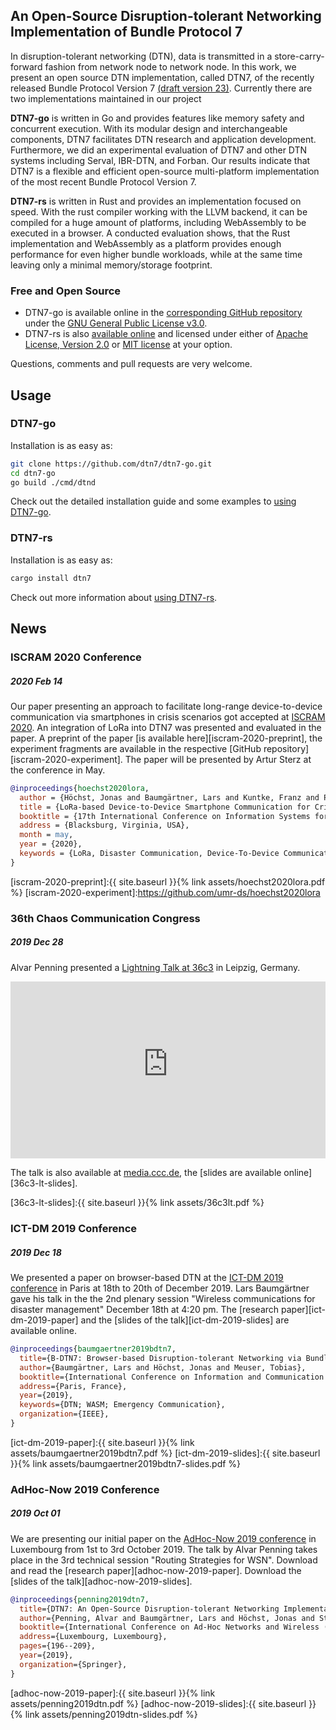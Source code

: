 ## An Open-Source Disruption-tolerant Networking Implementation of Bundle Protocol 7

In disruption-tolerant networking (DTN), data is transmitted in a
store-carry-forward fashion from network node to network node. In this work, we
present an open source DTN implementation, called DTN7, of the recently released
Bundle Protocol Version 7 [(draft version 23)][ietf-dtn-bpbis-23]. Currently
there are two implementations maintained in our project

__DTN7-go__ is written in Go and provides features like memory safety and
concurrent execution. With its modular design and interchangeable components,
DTN7 facilitates DTN research and application development.  Furthermore, we did
an experimental evaluation of DTN7 and other DTN systems including Serval,
IBR-DTN, and Forban. Our results indicate that DTN7 is a flexible and efficient
open-source multi-platform implementation of the most recent Bundle Protocol
Version 7.

__DTN7-rs__ is written in Rust and provides an implementation focused on speed.
With the rust compiler working with the LLVM backend, it can be compiled for a
huge amount of platforms, including WebAssembly to be executed in a browser.  A
conducted evaluation shows, that the Rust implementation and WebAssembly as a
platform provides enough performance for even higher bundle workloads, while at
the same time leaving only a minimal memory/storage footprint.


### Free and Open Source

- DTN7-go is available online in the [corresponding GitHub repository][dtn7-go]
  under the [GNU General Public License v3.0][dtn7-go-gpl3].
- DTN7-rs is also [available online][dtn7-rs] and licensed under either of
  [Apache License, Version 2.0][dtn7-rs-apl2] or [MIT license][dtn7-rs-mit] at
  your option.

Questions, comments and pull requests are very welcome.

## Usage

### DTN7-go

Installation is as easy as:

```bash
git clone https://github.com/dtn7/dtn7-go.git
cd dtn7-go
go build ./cmd/dtnd
```

Check out the detailed installation guide and some examples to [using
DTN7-go][dtn7-go-installation].


### DTN7-rs

Installation is as easy as:

```bash
cargo install dtn7
```

Check out more information about [using DTN7-rs][dtn7-rs].


[dtn7-go]:https://github.com/dtn7/dtn7-go
[dtn7-go-installation]:https://github.com/dtn7/dtn7-go#installation
[dtn7-go-gpl3]:https://github.com/dtn7/dtn7-go/blob/master/LICENSE
[dtn7-rs]:https://github.com/dtn7/dtn7-rs
[dtn7-rs-apl2]:https://github.com/dtn7/dtn7-rs/blob/master/LICENSE-APACHE
[dtn7-rs-mit]:https://github.com/dtn7/dtn7-rs/blob/master/LICENSE-MIT
[ietf-dtn-bpbis-23]:https://tools.ietf.org/html/draft-ietf-dtn-bpbis-23


## News

### ISCRAM 2020 Conference
##### 2020 Feb 14

Our paper presenting an approach to facilitate long-range device-to-device
communication via smartphones in crisis scenarios got accepted at [ISCRAM
2020][iscram-2020]. An integration of LoRa into DTN7 was presented and evaluated
in the paper. A preprint of the paper [is available here][iscram-2020-preprint],
the experiment fragments are available in the respective
[GitHub repository][iscram-2020-experiment]. The paper will be presented by
Artur Sterz at the conference in May.

```bibtex
@inproceedings{hoechst2020lora,
  author = {Höchst, Jonas and Baumgärtner, Lars and Kuntke, Franz and Penning, Alvar and Sterz, Artur and Freisleben, Bernd},
  title = {LoRa-based Device-to-Device Smartphone Communication for Crisis Scenarios},
  booktitle = {17th International Conference on Information Systems for Crisis Response and Management (ISCRAM 2020)},
  address = {Blacksburg, Virginia, USA},
  month = may,
  year = {2020},
  keywords = {LoRa, Disaster Communication, Device-To-Device Communication},
}
```

[iscram-2020]:https://www.drrm.fralin.vt.edu/iscram2020/index.php
[iscram-2020-preprint]:{{ site.baseurl }}{% link assets/hoechst2020lora.pdf %}
[iscram-2020-experiment]:https://github.com/umr-ds/hoechst2020lora


### 36th Chaos Communication Congress
##### 2019 Dec 28


Alvar Penning presented a [Lightning Talk at 36c3][36c3-lt] in Leipzig, Germany.

<style>
    .embed-container {
        position: relative;
        padding-bottom: 56.25%;
        height: 0;
        overflow: hidden;
        max-width: 100%;
    }
    .embed-container iframe, .embed-container object, .embed-container embed {
        position: absolute;
        top: 0;
        left: 0;
        width: 100%;
        height: 100%;
    }
</style>

<div class='embed-container'>
  <iframe
    src='https://www.youtube-nocookie.com/embed/ZdnXO56QR7g?start=3780'
    frameborder='0'
    allowfullscreen>
  </iframe>
</div>

The talk is also available at [media.ccc.de][36c3-lt-media-ccc], the
[slides are available online][36c3-lt-slides].

[36c3-lt]:https://events.ccc.de/congress/2019/wiki/index.php/Static:Lightning_Talks
[36c3-lt-media-ccc]:https://media.ccc.de/v/36c3-10524-lightning_talks_day_2
[36c3-lt-slides]:{{ site.baseurl }}{% link assets/36c3lt.pdf %}


### ICT-DM 2019 Conference
##### 2019 Dec 18

We presented a paper on browser-based DTN at the [ICT-DM 2019
conference][ict-dm-2019] in Paris at 18th to 20th of December 2019. Lars
Baumgärtner gave his talk in the the 2nd plenary session "Wireless
communications for disaster management" December 18th at 4:20 pm. The [research
paper][ict-dm-2019-paper] and the [slides of the talk][ict-dm-2019-slides] are
available online.

```bibtex
@inproceedings{baumgaertner2019bdtn7,
  title={B-DTN7: Browser-based Disruption-tolerant Networking via Bundle Protocol 7},
  author={Baumgärtner, Lars and Höchst, Jonas and Meuser, Tobias},
  booktitle={International Conference on Information and Communication Technologies for Disaster Management (ICT-DM'19)},
  address={Paris, France},
  year={2019},
  keywords={DTN; WASM; Emergency Communication},
  organization={IEEE},
}
```

[ict-dm-2019]:https://ict-dm2019.esiee.fr
[ict-dm-2019-paper]:{{ site.baseurl }}{% link assets/baumgaertner2019bdtn7.pdf %}
[ict-dm-2019-slides]:{{ site.baseurl }}{% link assets/baumgaertner2019bdtn7-slides.pdf %}


### AdHoc-Now 2019 Conference
##### 2019 Oct 01

We are presenting our initial paper on the [AdHoc-Now 2019
conference][adhoc-now-2019] in Luxembourg from 1st to 3rd October 2019. The talk
by Alvar Penning takes place in the 3rd technical session "Routing Strategies
for WSN". Download and read the [research paper][adhoc-now-2019-paper]. Download
the [slides of the talk][adhoc-now-2019-slides].

```bibtex
@inproceedings{penning2019dtn7,
  title={DTN7: An Open-Source Disruption-tolerant Networking Implementation of Bundle Protocol 7},
  author={Penning, Alvar and Baumgärtner, Lars and Höchst, Jonas and Sterz, Artur and Mezini, Mira and Freisleben, Bernd},
  booktitle={International Conference on Ad-Hoc Networks and Wireless (AdHoc-Now 2019)},
  address={Luxembourg, Luxembourg},
  pages={196--209},
  year={2019},
  organization={Springer},
}
```

[adhoc-now-2019]:https://www.adhocnow2019.lu/programme/programme/
[adhoc-now-2019-paper]:{{ site.baseurl }}{% link assets/penning2019dtn.pdf %}
[adhoc-now-2019-slides]:{{ site.baseurl }}{% link assets/penning2019dtn-slides.pdf %}


<!-- vim: set tw=80 ts=2 ft=markdown: -->
